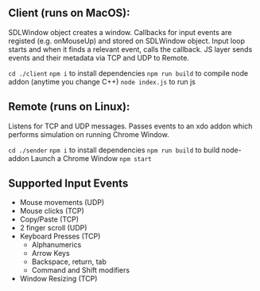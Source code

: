 ## Client (runs on MacOS):

SDLWindow object creates a window.
Callbacks for input events are registed (e.g. onMouseUp) and stored on SDLWindow object.
Input loop starts and when it finds a relevant event, calls the callback.
JS layer sends events and their metadata via TCP and UDP to Remote.

`cd ./client`
`npm i` to install dependencies
`npm run build` to compile node addon (anytime you change C++)
`node index.js` to run js

## Remote (runs on Linux):

Listens for TCP and UDP messages.
Passes events to an xdo addon which performs simulation on running Chrome Window.

`cd ./sender`
`npm i` to install dependencies
`npm run build` to build node-addon
Launch a Chrome Window
`npm start`

## Supported Input Events

- Mouse movements (UDP)
- Mouse clicks (TCP)
- Copy/Paste (TCP)
- 2 finger scroll (UDP)
- Keyboard Presses (TCP)
  - Alphanumerics
  - Arrow Keys
  - Backspace, return, tab
  - Command and Shift modifiers
- Window Resizing (TCP)
